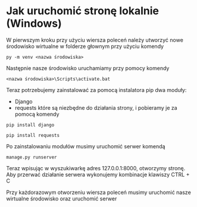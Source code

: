 # Jak uruchomić stronę lokalnie (Windows)
W pierwszym kroku przy użyciu wiersza poleceń należy utworzyć nowe środowisko wirtualne w folderze głownym przy użyciu komendy 
```
py -m venv <nazwa środowiska>
```
Następnie nasze środowisko uruchamiamy przy pomocy komendy
```
<nazwa środowiska>\Scripts\activate.bat
```
Teraz potrzebujemy zainstalować za pomocą instalatora pip dwa moduły:
- Django
- requests
które są niezbędne do działania strony, i pobieramy je za pomocą komendy
```
pip install django

pip install requests

```
Po zainstalowaniu modułów musimy uruchomić serwer komendą
```
manage.py runserver
```
Teraz wpisując w wyszukiwarkę adres 127.0.0.1:8000, otworzymy stronę. Aby przerwać działanie serwera wykonujemy kombinacje klawiszy CTRL + C

Przy każdorazowym otworzeniu wiersza poleceń musimy uruchomić nasze wirtualne środowisko oraz uruchomić serwer
